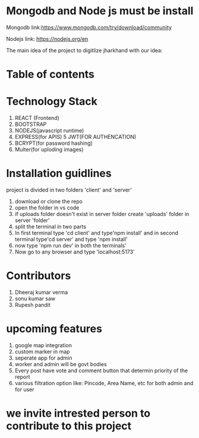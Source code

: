 # Mongodb and Node js must be install 
Mongodb link:https://www.mongodb.com/try/download/community


Nodejs link: https://nodejs.org/en

The main idea of the project to digitlize jharkhand with our idea:

 




# Table of contents

# Technology Stack
1. REACT (Frontend)  
2. BOOTSTRAP
3. NODEJS(javascript runtime)
4. EXPRESS(for APIS)
5  JWT(FOR AUTHENCATION)
6. BCRYPT(for password hashing)
7. Multer(for uploding images)



# Installation guidlines
project is divided in two folders 'client' and 'server'

1. download or clone the repo
2. open the folder in vs code
3. if uploads folder doesn't exist in server folder create 'uploads' folder in server 'folder'
4. split the terminal in two parts
5. In first terminal type 'cd client' and type'npm install' and in second terminal type'cd server' and type 'npm install'
6. now type 'npm run dev' in both the terminals'
7. Now go to any browser and type 'localhost:5173'




# Contributors
1. Dheeraj kumar verma
2. sonu kumar saw
3. Rupesh pandit



# upcoming features


1. google map integration
2. custom marker in map
3. seperate app for admin
4. worker and admin will be govt bodies
5. Every post have vote and comment button that determin priority of the report 
5. various filtration option like: Pincode, Area Name, etc for both admin and for user 


# we invite intrested person to contribute to this project


